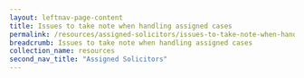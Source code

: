 ```yaml
---
layout: leftnav-page-content
title: Issues to take note when handling assigned cases
permalink: /resources/assigned-solicitors/issues-to-take-note-when-handling-assigned-cases/
breadcrumb: Issues to take note when handling assigned cases
collection_name: resources
second_nav_title: "Assigned Solicitors"
---
```


